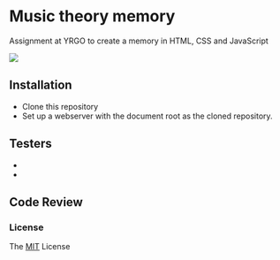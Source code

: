 # Music theory memory
Assignment at YRGO to create a memory in HTML, CSS and JavaScript

<img src="https://media.giphy.com/media/3owvKl7UjE5JZDuFUI/giphy-downsized.gif">



## Installation
* Clone this repository 
* Set up a webserver with the document root as the cloned repository.

## Testers
* 
* 

## Code Review 

### License 
The <a href="https://github.com/Juljulia/music-theory-memory/blob/master/LICENSE">MIT</a> License

